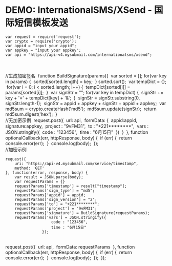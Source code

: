 # DEMO: InternationalSMS/XSend - 国际短信模板发送

	var request = require('request');
	var crypto = require('crypto');
	var appid = "input your appid";
	var appkey = "input your appkey";
	var api = "https://api-v4.mysubmail.com/internationalsms/xsend";


​    
​    
​    //生成加密签名
​    function BuildSignature(params){
​        var sorted = [];
​        for(var key in params) {
​            sorted[sorted.length] = key;
​        }
​        sorted.sort();
​        var tempDict = {};
​        for(var i = 0; i < sorted.length; i++) {
​            tempDict[sorted[i]] = params[sorted[i]];
​        }
​        var signStr = "";
​        for(var key in tempDict) {
​            signStr += key + '=' + tempDict[key] + '&amp;'; 
​        }
​        signStr = signStr.substring(0, signStr.length-1);
​        signStr = appid + appkey + signStr + appid + appkey; 
​        var md5sum = crypto.createHash('md5');
​        md5sum.update(signStr);
​        return md5sum.digest('hex');
​    }
​    
​    //无加密示例
​    request.post({
​        url: api, 
​        formData: {
​            appid:appid,
​            signature:appkey,
​            project : "9vFM31",
​            to : "+221********",
​            vars : JSON.stringify({
​                code : "123456",
​                time : "6月15日"
​            })
​        }
​    }, function optionalCallback(err, httpResponse, body) {
​        if (err) {
​            return console.error(err);
​        }
​        console.log(body);
​    });
​    
    //加密示例
    
    request({
        uri: "https://api-v4.mysubmail.com/service/timestamp",
        method: 'GET'
    }, function(error, response, body) {
        var result = JSON.parse(body);
        var requestParams = {}
        requestParams['timestamp'] = result["timestamp"];
        requestParams['sign_type'] = "md5";
        requestParams['appid'] = appid;
        requestParams['sign_version'] = "2";
        requestParams['to'] = "+221********";
        requestParams['project'] = "9vFM31";
        requestParams['signature'] = BuildSignature(requestParams);
        requestParams['vars'] = JSON.stringify({
                        code : "123456",
                        time : "6月15日"
                    });


​        
​        request.post({
​            url: api, 
​            formData: requestParams
​        }, function optionalCallback(err, httpResponse, body) {
​            if (err) {
​                return console.error(err);
​            }
​            console.log(body);
​        });
​    });


​    